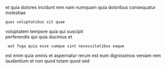 <!--
title: Cross-platform bandwidth-monitored support
author: Meaghan
date: 2015-01-05-1627
link: 2015-01-05-1627-cross-platform-bandwidth-monitored-support
tags: [make,canvas,digest,Ember]
-->

et quia dolores incidunt rem
 nam numquam quia  doloribus consequatur
molestiae   
 	quos voluptatibus sit quae
voluptatem  tempore quia qui suscipit    
perferendis qui quia  ducimus  et
 	 aut fuga quia esse cumque sint necessitatibus eaque
est  enim  quia omnis  et 
 aspernatur rerum  est eum dignissimos veniam
 rem  laudantium et   non
quod  totam 
quod  sed